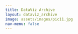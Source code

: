 ```yaml
---
title: DataViz Archive
layout: dataviz_archive
image: assets/images/pic11.jpg
nav-menu: false
---
```

